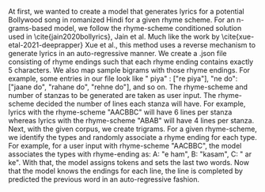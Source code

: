 At first, we wanted to create a model that generates lyrics for a potential Bollywood song in romanized Hindi for a given rhyme scheme. 
For an n-grams-based model, we follow the rhyme-scheme conditioned solution used in  \cite{jain2020bollyrics}, Jain et al. 
Much like the work by \cite{xue-etal-2021-deeprapper} Xue et al., this method uses a reverse mechanism to generate lyrics in an auto-regressive manner. 
We create a .json file consisting of rhyme endings such that each rhyme ending contains exactly 5 characters. 
We also map sample bigrams with those rhyme endings. For example, some entries in our file look like " piya" : ["re piya"], "ne do": ["jaane do", "rahane do", "rehne do"], and so on. 
The rhyme-scheme and number of stanzas to be generated are taken as user input. The rhyme-scheme decided the number of lines each stanza will have. 
For example, lyrics with the rhyme-scheme "AACBBC" will have 6 lines per stanza whereas lyrics with the rhyme-scheme "ABAB" will have 4 lines per stanza. 
Next, with the given corpus, we create trigrams. For a given rhyme-scheme, we identify the types and randomly associate a rhyme ending for each type. 
For example, for a user input with rhyme-scheme "AACBBC", the model associates the types with rhyme-ending as: A: "e ham", B: "kasam", C: " ar ke". 
With that, the model assigns tokens and sets the last two words.
Now that the model knows the endings for each line, the line is completed by predicted the previous word in an auto-regressive fashion.
